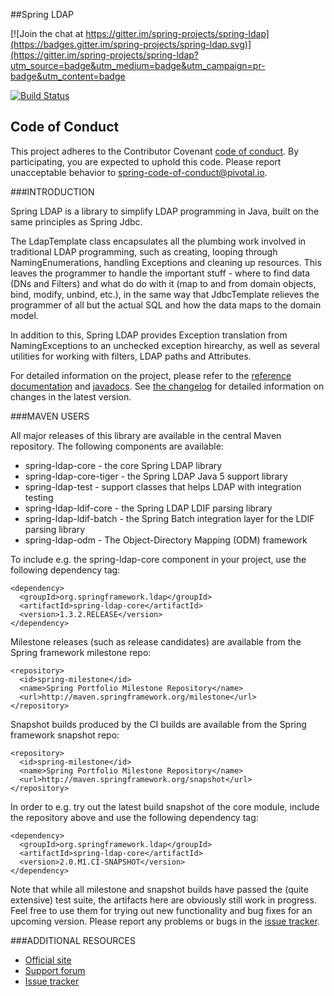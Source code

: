 ##Spring LDAP

[![Join the chat at https://gitter.im/spring-projects/spring-ldap](https://badges.gitter.im/spring-projects/spring-ldap.svg)](https://gitter.im/spring-projects/spring-ldap?utm_source=badge&utm_medium=badge&utm_campaign=pr-badge&utm_content=badge

[![Build Status](https://travis-ci.org/spring-projects/spring-ldap.svg?branch=master)](https://travis-ci.org/spring-projects/spring-ldap)

## Code of Conduct
This project adheres to the Contributor Covenant [code of conduct](CODE_OF_CONDUCT.adoc).
By participating, you  are expected to uphold this code. Please report unacceptable behavior to spring-code-of-conduct@pivotal.io.

###INTRODUCTION

Spring LDAP is a library to simplify LDAP programming in Java, built on the same
principles as Spring Jdbc. 

The LdapTemplate class encapsulates all the plumbing work involved in traditional LDAP 
programming, such as creating, looping through NamingEnumerations, handling Exceptions
and cleaning up resources. This leaves the programmer to handle the important stuff - 
where to find data (DNs and Filters) and what do do with it (map to and from domain 
objects, bind, modify, unbind, etc.), in the same way that JdbcTemplate relieves the 
programmer of all but the actual SQL and how the data maps to the domain model.

In addition to this, Spring LDAP provides Exception translation from NamingExceptions
to an unchecked exception hirearchy, as well as several utilities for working with filters,
LDAP paths and Attributes.

For detailed information on the project, please refer to the [reference documentation](http://static.springsource.org/spring-ldap/docs/1.3.x/reference/html/) and [javadocs](http://static.springframework.org/spring-ldap/docs/1.3.x/apidocs/).
See [the changelog](https://jira.springsource.org/secure/ReleaseNote.jspa?projectId=10071&version=13399) for detailed information on changes in the latest version.

###MAVEN USERS

All major releases of this library are available in the central Maven repository.
The following components are available:

* spring-ldap-core - the core Spring LDAP library
* spring-ldap-core-tiger - the Spring LDAP Java 5 support library
* spring-ldap-test - support classes that helps LDAP with integration testing
* spring-ldap-ldif-core - the Spring LDAP LDIF parsing library
* spring-ldap-ldif-batch - the Spring Batch integration layer for the LDIF parsing library
* spring-ldap-odm - The Object-Directory Mapping (ODM) framework

To include e.g. the spring-ldap-core component in your project, use the following dependency tag:

    <dependency>
      <groupId>org.springframework.ldap</groupId>
      <artifactId>spring-ldap-core</artifactId>
      <version>1.3.2.RELEASE</version>
    </dependency>

Milestone releases (such as release candidates) are available from the Spring
framework milestone repo:

    <repository>
      <id>spring-milestone</id>
      <name>Spring Portfolio Milestone Repository</name>
      <url>http://maven.springframework.org/milestone</url>
    </repository>

Snapshot builds produced by the CI builds are available from the Spring framework snapshot repo:

    <repository>
      <id>spring-milestone</id>
      <name>Spring Portfolio Milestone Repository</name>
      <url>http://maven.springframework.org/snapshot</url>
    </repository>

In order to e.g. try out the latest build snapshot of the core module, include the repository above and
use the following dependency tag:

    <dependency>
      <groupId>org.springframework.ldap</groupId>
      <artifactId>spring-ldap-core</artifactId>
      <version>2.0.M1.CI-SNAPSHOT</version>
    </dependency>

Note that while all milestone and snapshot builds have passed the (quite extensive) test suite,
the artifacts here are obviously still work in progress. Feel free to use them for trying out new functionality
and bug fixes for an upcoming version. Please report any problems or bugs in the [issue tracker](https://jira.springsource.org/browse/LDAP).

###ADDITIONAL RESOURCES

* [Official site](http://www.springframework.org/ldap)
* [Support forum](http://forum.springframework.org/forumdisplay.php?f=40)
* [Issue tracker](https://jira.springsource.org/browse/LDAP)

